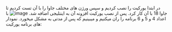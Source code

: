 در ابتدا یورکیت را نصب کردیم و سپس ورژن های مختلف جاوا را با آن تست کردیم تا جاوا 18 با آن کار کرد.
پس از نصب یورکیت افزونه آن به اینتلیجی اضافه شد.
![image](https://user-images.githubusercontent.com/87147901/235207901-2446e50b-0449-4492-9130-ec6231735b8e.png)
با اعداد 4 و 5 و 6 برنامه را ران میکنیم و میبینیم که پس از مدتی به مشکل میخورد. نمودار های برنامه یورکیت:

